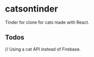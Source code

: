 # catsontinder

Tinder for clone for cats made with React.

## Todos

// Using a cat API instead of Firebase.
